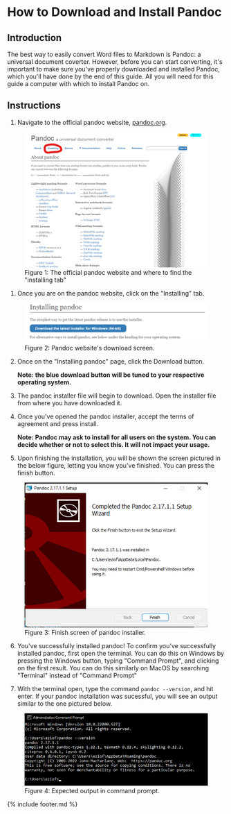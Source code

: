 # How to Download and Install Pandoc

## Introduction

The best way to easily convert Word files to Markdown is Pandoc: a universal document coverter. However, before you can start converting, it's important to make sure you've properly downloaded and installed Pandoc, which you'll have done by the end of this guide. All you will need for this guide a computer with which to install Pandoc on.

## Instructions

1. Navigate to the official pandoc website, [pandoc.org](pandoc.org).

<figure>
<img src="images/image1.png" alt="Picture of the pandoc website">
<figcaption>Figure 1: The official pandoc website and where to find the "installing tab"</figcaption>
</figure>

1. Once you are on the pandoc website, click on the "Installing" tab.

<figure>
<img src="images/image2.png" alt="Picture of a BLT sandwich">
<figcaption>Figure 2: Pandoc website's download screen.</figcaption>
</figure>

2. Once on the "Installing pandoc" page, click the Download button.
    
    **Note: the blue download button will be tuned to your respective operating system.**

3. The pandoc installer file will begin to download. Open the installer file from where you have downloaded it.

4. Once you've opened the pandoc installer, accept the terms of agreement and press install.
    
    **Note: Pandoc may ask to install for all users on the system. You can decide whether or not  to select this. It will not impact your usage.**

5. Upon finishing the installation, you will be shown the screen pictured in the below figure, letting you know you've finished. You can press the finish button.

<figure>
<img src="images/image3.png" alt="Picture of pandoc installer finish screen">
<figcaption>Figure 3: Finish screen of pandoc installer.</figcaption>
</figure>

6. You've successfully installed pandoc! To confirm you've successfully installed pandoc, first open the terminal. You can do this on Windows by pressing the Windows button, typing "Command Prompt", and clicking on the first result. You can do this similarly on MacOS by searching "Terminal" instead of "Command Prompt"

7. With the terminal open, type the command ```pandoc --version```, and hit enter. If your pandoc installation was sucessful, you will see an output  similar to the one pictured below.

<figure>
<img src="images/image4.png" alt="Picture of command prompt output">
<figcaption>Figure 4: Expected output in command prompt.</figcaption>
</figure>

{% include footer.md %}
